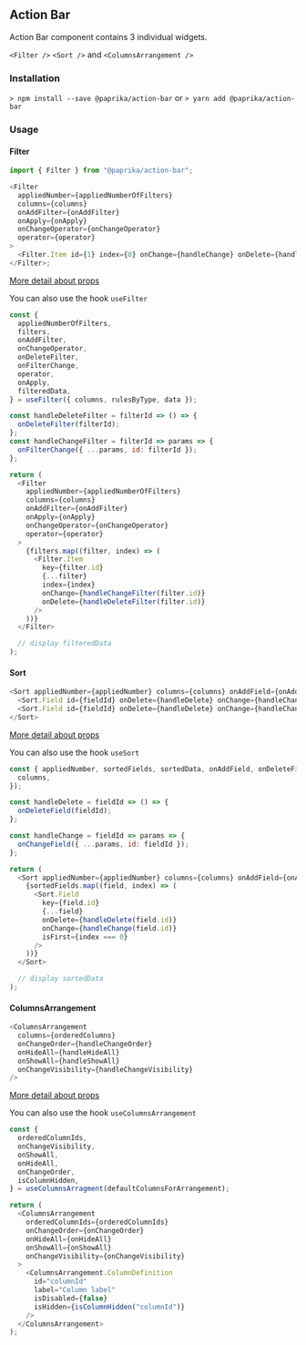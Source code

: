 ## Action Bar

Action Bar component contains 3 individual widgets.

`<Filter />` `<Sort />` and `<ColumnsArrangement />`

### Installation

`> npm install --save @paprika/action-bar`
or
`> yarn add @paprika/action-bar`

### Usage

#### Filter

```js
import { Filter } from "@paprika/action-bar";

<Filter
  appliedNumber={appliedNumberOfFilters}
  columns={columns}
  onAddFilter={onAddFilter}
  onApply={onApply}
  onChangeOperator={onChangeOperator}
  operator={operator}
>
  <Filter.Item id={1} index={0} onChange={handleChange} onDelete={handleDelete} />
</Filter>;
```

[More detail about props](https://github.com/acl-services/paprika/blob/aa770ab261d6364c2f14717c8edeb7d1e560a3d5/packages/ActionBar/src/components/Filter/Filter.js)

You can also use the hook `useFilter`

```js
const {
  appliedNumberOfFilters,
  filters,
  onAddFilter,
  onChangeOperator,
  onDeleteFilter,
  onFilterChange,
  operator,
  onApply,
  filteredData,
} = useFilter({ columns, rulesByType, data });

const handleDeleteFilter = filterId => () => {
  onDeleteFilter(filterId);
};
const handleChangeFilter = filterId => params => {
  onFilterChange({ ...params, id: filterId });
};

return (
  <Filter
    appliedNumber={appliedNumberOfFilters}
    columns={columns}
    onAddFilter={onAddFilter}
    onApply={onApply}
    onChangeOperator={onChangeOperator}
    operator={operator}
  >
    {filters.map((filter, index) => (
      <Filter.Item
        key={filter.id}
        {...filter}
        index={index}
        onChange={handleChangeFilter(filter.id)}
        onDelete={handleDeleteFilter(filter.id)}
      />
    ))}
  </Filter>

  // display filteredData
);
```

#### Sort

```js
<Sort appliedNumber={appliedNumber} columns={columns} onAddField={onAddField} onApply={onApply}>
  <Sort.Field id={fieldId} onDelete={handleDelete} onChange={handleChange} isFirst />
  <Sort.Field id={fieldId} onDelete={handleDelete} onChange={handleChange} isFirst={false} />
</Sort>
```

[More detail about props](https://github.com/acl-services/paprika/blob/aa770ab261d6364c2f14717c8edeb7d1e560a3d5/packages/ActionBar/src/components/Sort/Sort.js)

You can also use the hook `useSort`

```js
const { appliedNumber, sortedFields, sortedData, onAddField, onDeleteField, onChangeField, onApply } = useSort({
  columns,
});

const handleDelete = fieldId => () => {
  onDeleteField(fieldId);
};

const handleChange = fieldId => params => {
  onChangeField({ ...params, id: fieldId });
};

return (
  <Sort appliedNumber={appliedNumber} columns={columns} onAddField={onAddField} onApply={onApply}>
    {sortedFields.map((field, index) => (
      <Sort.Field
        key={field.id}
        {...field}
        onDelete={handleDelete(field.id)}
        onChange={handleChange(field.id)}
        isFirst={index === 0}
      />
    ))}
  </Sort>

  // display sortedData
);
```

#### ColumnsArrangement

```js
<ColumnsArrangement
  columns={orderedColumns}
  onChangeOrder={handleChangeOrder}
  onHideAll={handleHideAll}
  onShowAll={handleShowAll}
  onChangeVisibility={handleChangeVisibility}
/>
```

[More detail about props](https://github.com/acl-services/paprika/blob/aa770ab261d6364c2f14717c8edeb7d1e560a3d5/packages/ActionBar/src/components/ColumnsArrangement/ColumnsArrangement.js)

You can also use the hook `useColumnsArrangement`

```js
const {
  orderedColumnIds,
  onChangeVisibility,
  onShowAll,
  onHideAll,
  onChangeOrder,
  isColumnHidden,
} = useColumnsArragment(defaultColumnsForArrangement);

return (
  <ColumnsArrangement
    orderedColumnIds={orderedColumnIds}
    onChangeOrder={onChangeOrder}
    onHideAll={onHideAll}
    onShowAll={onShowAll}
    onChangeVisibility={onChangeVisibility}
  >
    <ColumnsArrangement.ColumnDefinition
      id="columnId"
      label="Column label"
      isDisabled={false}
      isHidden={isColumnHidden("columnId")}
    />
  </ColumnsArrangement>
);
```
